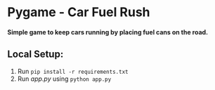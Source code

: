 # Pygame - Car Fuel Rush

#### Simple game to keep cars running by placing fuel cans on the road.

## Local Setup:
 1. Run `pip install -r requirements.txt`
 2. Run *app.py* using `python app.py`
